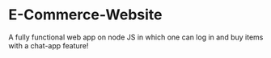 # E-Commerce-Website
A fully functional web app on node JS in which one can log in and buy items with a chat-app feature!
